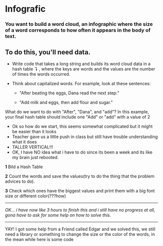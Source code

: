 # Infografic

### You want to build a word cloud, an infographic where the size of a word corresponds to how often it appears in the body of text.

## To do this, you'll need data. 
 
 - Write code that takes a long string and builds its word cloud data in a hash table ↴ , where the keys are words and the values are the number of times the words occurred.
- Think about capitalized words. For example, look at these sentences:

    * "After beating the eggs, Dana read the next step:"

    * "Add milk and eggs, then add flour and sugar."

What do we want to do with "After", "Dana", and "add"? In this example, your final hash table should include one "Add" or "add" with a value of  2

- Ok so how do we start, this seems somewhat complicated but it might be easier than it looks
- Teacher gave us a little push in class but still have trouble understanding what it does
- TALLER VERTICAL!!!
- OK, I have NO idea what i have to do since its been a week and its like my brain just rebooted.

**1** Bild a Hash Table
   
**2** Count the words and save the values(try to do the thing that the problem advices to do).

**3** Check which ones have the biggest values and print them with a big font size or different color(???how)

---

_OK... i have now like 3 hours to finish this and i still have no progress at all, gona have to ask for some help on how to solve this._

---

YAY! I got some help from a Friend called Edgar and we solved this, we still need a library or something to change the size or the color of the words, in the mean while here is some code
